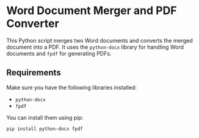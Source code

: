 # Word Document Merger and PDF Converter

This Python script merges two Word documents and converts the merged document into a PDF. It uses the `python-docx` library for handling Word documents and `fpdf` for generating PDFs.

## Requirements

Make sure you have the following libraries installed:

- `python-docx`
- `fpdf`

You can install them using pip:

```bash
pip install python-docx fpdf